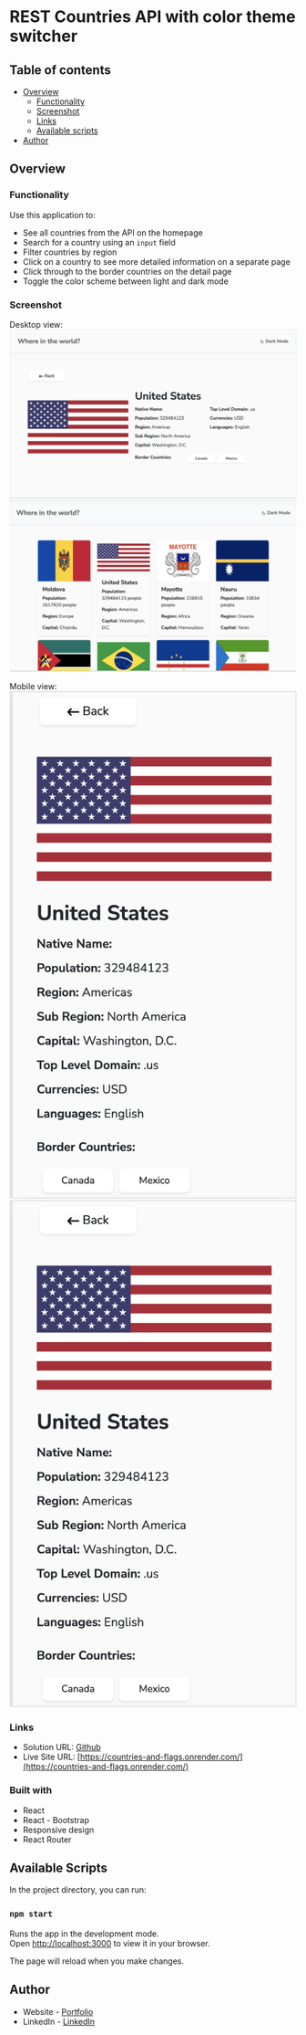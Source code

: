 # REST Countries API with color theme switcher 

## Table of contents

- [Overview](#overview)
  - [Functionality](#functionality)
  - [Screenshot](#screenshot)
  - [Links](#links)
  - [Available scripts](#available-scripts)
- [Author](#author)

<!-- ## TO DO

- dark/light theme
-  add display 20 and next button to flagslist
- format population number
- fix border countries buttons -->

## Overview

### Functionality

Use this application to:

- See all countries from the API on the homepage
- Search for a country using an `input` field
- Filter countries by region
- Click on a country to see more detailed information on a separate page
- Click through to the border countries on the detail page
- Toggle the color scheme between light and dark mode 

### Screenshot

Desktop view:
![](./images/country-desktop.png)
![](./images/home-desktop.png)

Mobile view:
![](./images/country-mobile.png)
![](./images/country-mobile.png)


### Links

- Solution URL: [Github](https://github.com/cvtqx/countries-and-flags)
- Live Site URL: [https://countries-and-flags.onrender.com/](https://countries-and-flags.onrender.com/)


### Built with

- React
- React - Bootstrap
- Responsive design
- React Router


## Available Scripts

In the project directory, you can run:

### `npm start`

Runs the app in the development mode.\
Open [http://localhost:3000](http://localhost:3000) to view it in your browser.

The page will reload when you make changes.

## Author

- Website - [Portfolio](https://www.olgayudkin.com)
- LinkedIn - [LinkedIn](https://www.linkedin.com/in/olga-yudkin/)



